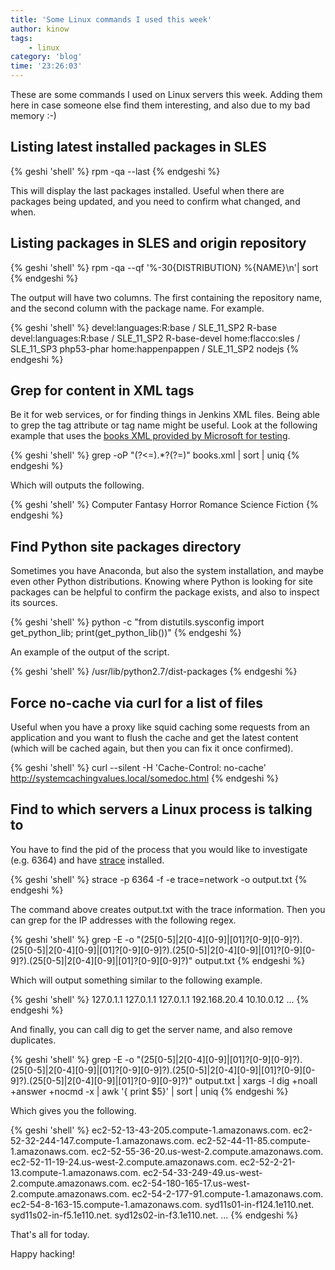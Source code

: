 ```yaml
---
title: 'Some Linux commands I used this week'
author: kinow
tags:
    - linux
category: 'blog'
time: '23:26:03'
---
```


These are some commands I used on Linux servers this week. Adding them here in case someone else
find them interesting, and also due to my bad memory :-)

## Listing latest installed packages in SLES

{% geshi 'shell' %}
rpm -qa --last
{% endgeshi %}

This will display the last packages installed. Useful when there are packages being updated, and you
need to confirm what changed, and when.

## Listing packages in SLES and origin repository

{% geshi 'shell' %}
rpm -qa --qf '%-30{DISTRIBUTION} %{NAME}\n'| sort
{% endgeshi %}

The output will have two columns. The first containing the repository name, and the second column with
the package name. For example.

{% geshi 'shell' %}
devel:languages:R:base / SLE_11_SP2 R-base
devel:languages:R:base / SLE_11_SP2 R-base-devel
home:flacco:sles / SLE_11_SP3 php53-phar
home:happenpappen / SLE_11_SP2 nodejs
{% endgeshi %}

## Grep for content in XML tags

Be it for web services, or for finding things in Jenkins XML files. Being able to grep the tag attribute
or tag name might be useful. Look at the following example that uses the 
[books XML provided by Microsoft for testing](https://msdn.microsoft.com/en-us/library/ms762271%28v=vs.85%29.aspx).

{% geshi 'shell' %}
grep -oP "(?<=<genre>).*?(?=</genre>)" books.xml | sort | uniq
{% endgeshi %}

Which will outputs the following.

{% geshi 'shell' %}
Computer
Fantasy
Horror
Romance
Science Fiction
{% endgeshi %}

## Find Python site packages directory

Sometimes you have Anaconda, but also the system installation, and maybe even other Python distributions.
Knowing where Python is looking for site packages can be helpful to confirm the package exists, and also
to inspect its sources.

{% geshi 'shell' %}
python -c "from distutils.sysconfig import get_python_lib; print(get_python_lib())"
{% endgeshi %}

An example of the output of the script.

{% geshi 'shell' %}
/usr/lib/python2.7/dist-packages
{% endgeshi %}

## Force no-cache via curl for a list of files

Useful when you have a proxy like squid caching some requests from an application and you
want to flush the cache and get the latest content (which will be cached again, but then
you can fix it once confirmed).

{% geshi 'shell' %}
curl --silent -H 'Cache-Control: no-cache' http://systemcachingvalues.local/somedoc.html
{% endgeshi %}

## Find to which servers a Linux process is talking to

You have to find the pid of the process that you would like to investigate (e.g. 6364) and have
[strace](http://linux.die.net/man/1/strace) installed.

{% geshi 'shell' %}
strace -p 6364 -f -e trace=network -o output.txt
{% endgeshi %}

The command above creates output.txt with the trace information. Then you can grep for
the IP addresses with the following regex.

{% geshi 'shell' %}
grep -E -o "(25[0-5]|2[0-4][0-9]|[01]?[0-9][0-9]?)\.(25[0-5]|2[0-4][0-9]|[01]?[0-9][0-9]?)\.(25[0-5]|2[0-4][0-9]|[01]?[0-9][0-9]?)\.(25[0-5]|2[0-4][0-9]|[01]?[0-9][0-9]?)" output.txt
{% endgeshi %}

Which will output something similar to the following example.

{% geshi 'shell' %}
127.0.1.1
127.0.1.1
127.0.1.1
192.168.20.4
10.10.0.12
...
{% endgeshi %}

And finally, you can call dig to get the server name, and also remove duplicates.

{% geshi 'shell' %}
grep -E -o "(25[0-5]|2[0-4][0-9]|[01]?[0-9][0-9]?)\.(25[0-5]|2[0-4][0-9]|[01]?[0-9][0-9]?)\.(25[0-5]|2[0-4][0-9]|[01]?[0-9][0-9]?)\.(25[0-5]|2[0-4][0-9]|[01]?[0-9][0-9]?)" output.txt | xargs -l dig +noall +answer +nocmd -x | awk '{ print $5}' | sort | uniq
{% endgeshi %}

Which gives you the following.

{% geshi 'shell' %}
ec2-52-13-43-205.compute-1.amazonaws.com.
ec2-52-32-244-147.compute-1.amazonaws.com.
ec2-52-44-11-85.compute-1.amazonaws.com.
ec2-52-55-36-20.us-west-2.compute.amazonaws.com.
ec2-52-11-19-24.us-west-2.compute.amazonaws.com.
ec2-52-2-21-13.compute-1.amazonaws.com.
ec2-54-33-249-49.us-west-2.compute.amazonaws.com.
ec2-54-180-165-17.us-west-2.compute.amazonaws.com.
ec2-54-2-177-91.compute-1.amazonaws.com.
ec2-54-8-163-15.compute-1.amazonaws.com.
syd11s01-in-f124.1e110.net.
syd11s02-in-f5.1e110.net.
syd12s02-in-f3.1e110.net.
...
{% endgeshi %}

That's all for today.

Happy hacking!
